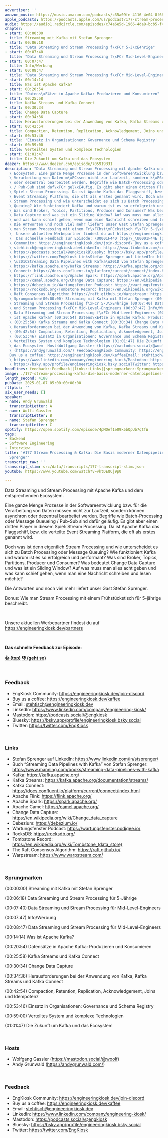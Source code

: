 ```yaml
---
advertiser: ''
amazon_music: https://music.amazon.com/podcasts/c35a09fe-4116-4e04-8f68-77d61b112e46/episodes/39d9ba45-fc60-4a4c-ac6c-34902d5b6f6a/engineering-kiosk-177-stream-processing-kafka-die-basis-moderner-datenpipelines-mit-stefan-sprenger
apple_podcasts: https://podcasts.apple.com/us/podcast/177-stream-processing-kafka-die-basis-moderner-datenpipelines/id1603082924?i=1000682977068&uo=4
audio: https://audio1.redcircle.com/episodes/c74a6e5d-1966-4da8-bcb5-f4de72b8579c/stream.mp3
chapter:
- start: 00:00:00
  title: Streaming mit Kafka mit Stefan Sprenger
- start: 00:06:18
  title: "Data Streaming und Stream Processing f\xFCr 5-J\xE4hrige"
- start: 00:07:40
  title: "Data Streaming und Stream Processing f\xFCr Mid-Level-Engineers"
- start: 00:07:47
  title: Info/Werbung
- start: 00:08:47
  title: "Data Streaming und Stream Processing f\xFCr Mid-Level-Engineers"
- start: 00:14:14
  title: Was ist Apache Kafka?
- start: 00:20:54
  title: "Datens\xE4tze in Apache Kafka: Produzieren und Konsumieren"
- start: 00:25:58
  title: Kafka Streams und Kafka Connect
- start: 00:30:34
  title: Change Data Capture
- start: 00:34:36
  title: Herausforderungen bei der Anwendung von Kafka, Kafka Streams und Kafka Connect
- start: 00:42:54
  title: Compaction, Retention, Replication, Acknowledgement, Joins und Idempotenz
- start: 00:53:46
  title: 'Einsatz in Organisationen: Governance und Schema Registry'
- start: 00:59:00
  title: Verteiltes System und komplexe Technologien
- start: 01:01:47
  title: Die Zukunft um Kafka und das Ecosystem
deezer: https://www.deezer.com/episode/705919331
description: "Data Streaming und Stream Processing mit Apache Kafka und dem entsprechenden\
  \ Ecosystem. Eine ganze Menge Prozesse in der Softwareentwicklung bzw. f\xFCr die\
  \ Verarbeitung von Daten m\xFCssen nicht zur Laufzeit, sondern k\xF6nnen asynchron\
  \ oder dezentral bearbeitet werden. Begriffe wie Batch-Processing oder Message Queueing\
  \ / Pub-Sub sind daf\xFCr gel\xE4ufig. Es gibt aber einen dritten Player in diesem\
  \ Spiel: Stream Processing. Da ist Apache Kafka das Flaggschiff, bzw. die verteilte\
  \ Event Streaming Platform, die oft als erstes genannt wird. Doch was ist denn eigentlich\
  \ Stream Processing und wie unterscheidet es sich zu Batch Processing oder Message\
  \ Queuing? Wie funktioniert Kafka und warum ist es so erfolgreich und performant?\
  \ Was sind Broker, Topics, Partitions, Producer und Consumer? Was bedeutet Change\
  \ Data Capture und was ist ein Sliding Window? Auf was muss man alles acht geben\
  \ und was kann schief gehen, wenn man eine Nachricht schreiben und lesen m\xF6chte?\
  \ Die Antworten und noch viel mehr liefert unser Gast Stefan Sprenger. Bonus: Wie\
  \ man Stream Processing mit einem Fr\xFChst\xFCckstisch f\xFCr 5-j\xE4hrige beschreibt.\
  \  Unsere aktuellen Werbepartner findest du auf https://engineeringkiosk.dev/partners\
  \  Das schnelle Feedback zur Episode: \U0001F44D (top)\_\U0001F44E (geht so)  FeedbackEngKiosk\
  \ Community: https://engineeringkiosk.dev/join-discord\_Buy us a coffee: https://engineeringkiosk.dev/kaffeeEmail:\
  \ stehtisch@engineeringkiosk.devLinkedIn: https://www.linkedin.com/company/engineering-kiosk/Mastodon:\
  \ https://podcasts.social/@engkioskBluesky: https://bsky.app/profile/engineeringkiosk.bsky.socialTwitter:\
  \ https://twitter.com/EngKiosk LinksStefan Sprenger auf LinkedIn: https://www.linkedin.com/in/stsprenger/Buch\
  \ \u201CStreaming Data Pipelines with Kafka\u201D von Stefan Sprenger: https://www.manning.com/books/streaming-data-pipelines-with-kafkaKafka:\
  \ https://kafka.apache.org/Kafka Streams: https://kafka.apache.org/documentation/streams/Kafka\
  \ Connect: https://docs.confluent.io/platform/current/connect/index.htmlApache Flink:\
  \ https://flink.apache.org/Apache Spark: https://spark.apache.org/Apache Camel:\
  \ https://camel.apache.org/Change Data Capture: https://en.wikipedia.org/wiki/Change_data_captureDebezium:\
  \ https://debezium.io/Wartungsfenster Podcast: https://wartungsfenster.podigee.io/RocksDB:\
  \ https://rocksdb.org/Tombstone Record: https://en.wikipedia.org/wiki/Tombstone_(data_store)The\
  \ Raft Consensus Algorithm: https://raft.github.io/Warpstream: https://www.warpstream.com/\
  \ Sprungmarken(00:00:00) Streaming mit Kafka mit Stefan Sprenger (00:06:18) Data\
  \ Streaming und Stream Processing f\xFCr 5-J\xE4hrige (00:07:40) Data Streaming\
  \ und Stream Processing f\xFCr Mid-Level-Engineers (00:07:47) Info/Werbung (00:08:47)\
  \ Data Streaming und Stream Processing f\xFCr Mid-Level-Engineers (00:14:14) Was\
  \ ist Apache Kafka? (00:20:54) Datens\xE4tze in Apache Kafka: Produzieren und Konsumieren\
  \ (00:25:58) Kafka Streams und Kafka Connect (00:30:34) Change Data Capture (00:34:36)\
  \ Herausforderungen bei der Anwendung von Kafka, Kafka Streams und Kafka Connect\
  \ (00:42:54) Compaction, Retention, Replication, Acknowledgement, Joins und Idempotenz\
  \ (00:53:46) Einsatz in Organisationen: Governance und Schema Registry (00:59:00)\
  \ Verteiltes System und komplexe Technologien (01:01:47) Die Zukunft um Kafka und\
  \ das Ecosystem  HostsWolfgang Gassler (https://mastodon.social/@woolf)Andy Grunwald\
  \ (https://andygrunwald.com/) FeedbackEngKiosk Community: https://engineeringkiosk.dev/join-discord\_\
  Buy us a coffee: https://engineeringkiosk.dev/kaffeeEmail: stehtisch@engineeringkiosk.devLinkedIn:\
  \ https://www.linkedin.com/company/engineering-kiosk/Mastodon: https://podcasts.social/@engkioskBluesky:\
  \ https://bsky.app/profile/engineeringkiosk.bsky.socialTwitter: https://twitter.com/EngKiosk"
headlines: feedback::Feedback||links::Links||sprungmarken::Sprungmarken||hosts::Hosts
image: ./177-stream-processing-kafka-die-basis-moderner-datenpipelines-mit-stefan-sprenger.jpg
length_second: 4188
pubDate: 2025-01-07 05:00:00+00:00
rtlplus: ''
six_user_needs: []
speaker:
- name: Andy Grunwald
  transcriptLetter: A
- name: Wolfi Gassler
  transcriptLetter: B
- name: Stefan Sprenger
  transcriptLetter: C
spotify: https://open.spotify.com/episode/4pMOef1e09k5bQpUb7qtfW
tags:
- Backend
- Software Engineering
- Interview
title: '#177 Stream Processing & Kafka: Die Basis moderner Datenpipelines mit Stefan
  Sprenger'
transcript_raw: ''
transcript_slim: src/data/transcripts/177-transcript-slim.json
youtube: https://www.youtube.com/watch?v=vktDEQCj9p0

---
```

<p>Data Streaming und Stream Processing mit Apache Kafka und dem entsprechenden Ecosystem.</p><p>Eine ganze Menge Prozesse in der Softwareentwicklung bzw. für die Verarbeitung von Daten müssen nicht zur Laufzeit, sondern können asynchron oder dezentral bearbeitet werden. Begriffe wie Batch-Processing oder Message Queueing / Pub-Sub sind dafür geläufig. Es gibt aber einen dritten Player in diesem Spiel: Stream Processing. Da ist Apache Kafka das Flaggschiff, bzw. die verteilte Event Streaming Platform, die oft als erstes genannt wird.</p><p>Doch was ist denn eigentlich Stream Processing und wie unterscheidet es sich zu Batch Processing oder Message Queuing? Wie funktioniert Kafka und warum ist es so erfolgreich und performant? Was sind Broker, Topics, Partitions, Producer und Consumer? Was bedeutet Change Data Capture und was ist ein Sliding Window? Auf was muss man alles acht geben und was kann schief gehen, wenn man eine Nachricht schreiben und lesen möchte?</p><p>Die Antworten und noch viel mehr liefert unser Gast Stefan Sprenger.</p><p>Bonus: Wie man Stream Processing mit einem Frühstückstisch für 5-jährige beschreibt.</p><p><br></p><p>Unsere aktuellen Werbepartner findest du auf <a href="https://engineeringkiosk.dev/partners">https://engineeringkiosk.dev/partners</a></p><p><br></p><p><strong>Das schnelle Feedback zur Episode:</strong></p><p><a href="https://api.openpodcast.dev/feedback/177/upvote" rel="nofollow"><strong>👍 (top)</strong></a><strong> </strong><a href="https://api.openpodcast.dev/feedback/177/downvote" rel="nofollow"><strong>👎 (geht so)</strong></a></p><p><br></p><h3 id="feedback">Feedback</h3><ul><li>EngKiosk Community: <a href="https://engineeringkiosk.dev/join-discord">https://engineeringkiosk.dev/join-discord</a> </li><li>Buy us a coffee: <a href="https://engineeringkiosk.dev/kaffee">https://engineeringkiosk.dev/kaffee</a></li><li>Email: <a href="mailto:stehtisch@engineeringkiosk.dev" rel="nofollow">stehtisch@engineeringkiosk.dev</a></li><li>LinkedIn: <a href="https://www.linkedin.com/company/engineering-kiosk/" rel="nofollow">https://www.linkedin.com/company/engineering-kiosk/</a></li><li>Mastodon: <a href="https://podcasts.social/@engkiosk" rel="nofollow">https://podcasts.social/@engkiosk</a></li><li>Bluesky: <a href="https://bsky.app/profile/engineeringkiosk.bsky.social" rel="nofollow">https://bsky.app/profile/engineeringkiosk.bsky.social</a></li><li>Twitter: <a href="https://twitter.com/EngKiosk" rel="nofollow">https://twitter.com/EngKiosk</a></li></ul><p><br></p><h3 id="links">Links</h3><ul><li>Stefan Sprenger auf LinkedIn: <a href="https://www.linkedin.com/in/stsprenger/" rel="nofollow">https://www.linkedin.com/in/stsprenger/</a></li><li>Buch “Streaming Data Pipelines with Kafka” von Stefan Sprenger: <a href="https://www.manning.com/books/streaming-data-pipelines-with-kafka" rel="nofollow">https://www.manning.com/books/streaming-data-pipelines-with-kafka</a></li><li>Kafka: <a href="https://kafka.apache.org/" rel="nofollow">https://kafka.apache.org/</a></li><li>Kafka Streams: <a href="https://kafka.apache.org/documentation/streams/" rel="nofollow">https://kafka.apache.org/documentation/streams/</a></li><li>Kafka Connect: <a href="https://docs.confluent.io/platform/current/connect/index.html" rel="nofollow">https://docs.confluent.io/platform/current/connect/index.html</a></li><li>Apache Flink: <a href="https://flink.apache.org/" rel="nofollow">https://flink.apache.org/</a></li><li>Apache Spark: <a href="https://spark.apache.org/" rel="nofollow">https://spark.apache.org/</a></li><li>Apache Camel: <a href="https://camel.apache.org/" rel="nofollow">https://camel.apache.org/</a></li><li>Change Data Capture: <a href="https://en.wikipedia.org/wiki/Change_data_capture" rel="nofollow">https://en.wikipedia.org/wiki/Change_data_capture</a></li><li>Debezium: <a href="https://debezium.io/" rel="nofollow">https://debezium.io/</a></li><li>Wartungsfenster Podcast: <a href="https://wartungsfenster.podigee.io/" rel="nofollow">https://wartungsfenster.podigee.io/</a></li><li>RocksDB: <a href="https://rocksdb.org/" rel="nofollow">https://rocksdb.org/</a></li><li>Tombstone Record: <a href="https://en.wikipedia.org/wiki/Tombstone_(data_store)" rel="nofollow">https://en.wikipedia.org/wiki/Tombstone_(data_store)</a></li><li>The Raft Consensus Algorithm: <a href="https://raft.github.io/" rel="nofollow">https://raft.github.io/</a></li><li>Warpstream: <a href="https://www.warpstream.com/" rel="nofollow">https://www.warpstream.com/</a></li></ul><p><br></p><h3 id="sprungmarken">Sprungmarken</h3><p>(00:00:00) Streaming mit Kafka mit Stefan Sprenger</p><p>(00:06:18) Data Streaming und Stream Processing für 5-Jährige</p><p>(00:07:40) Data Streaming und Stream Processing für Mid-Level-Engineers</p><p>(00:07:47) Info/Werbung</p><p>(00:08:47) Data Streaming und Stream Processing für Mid-Level-Engineers</p><p>(00:14:14) Was ist Apache Kafka?</p><p>(00:20:54) Datensätze in Apache Kafka: Produzieren und Konsumieren</p><p>(00:25:58) Kafka Streams und Kafka Connect</p><p>(00:30:34) Change Data Capture</p><p>(00:34:36) Herausforderungen bei der Anwendung von Kafka, Kafka Streams und Kafka Connect</p><p>(00:42:54) Compaction, Retention, Replication, Acknowledgement, Joins und Idempotenz</p><p>(00:53:46) Einsatz in Organisationen: Governance und Schema Registry</p><p>(00:59:00) Verteiltes System und komplexe Technologien</p><p>(01:01:47) Die Zukunft um Kafka und das Ecosystem</p><p><br></p><h3 id="hosts">Hosts</h3><ul><li>Wolfgang Gassler (<a href="https://mastodon.social/@woolf" rel="nofollow">https://mastodon.social/@woolf</a>)</li><li>Andy Grunwald (<a href="https://andygrunwald.com/" rel="nofollow">https://andygrunwald.com/</a>)</li></ul><p><br></p><h3 id="feedback">Feedback</h3><ul><li>EngKiosk Community: <a href="https://engineeringkiosk.dev/join-discord">https://engineeringkiosk.dev/join-discord</a> </li><li>Buy us a coffee: <a href="https://engineeringkiosk.dev/kaffee">https://engineeringkiosk.dev/kaffee</a></li><li>Email: <a href="mailto:stehtisch@engineeringkiosk.dev" rel="nofollow">stehtisch@engineeringkiosk.dev</a></li><li>LinkedIn: <a href="https://www.linkedin.com/company/engineering-kiosk/" rel="nofollow">https://www.linkedin.com/company/engineering-kiosk/</a></li><li>Mastodon: <a href="https://podcasts.social/@engkiosk" rel="nofollow">https://podcasts.social/@engkiosk</a></li><li>Bluesky: <a href="https://bsky.app/profile/engineeringkiosk.bsky.social" rel="nofollow">https://bsky.app/profile/engineeringkiosk.bsky.social</a></li><li>Twitter: <a href="https://twitter.com/EngKiosk" rel="nofollow">https://twitter.com/EngKiosk</a></li></ul>